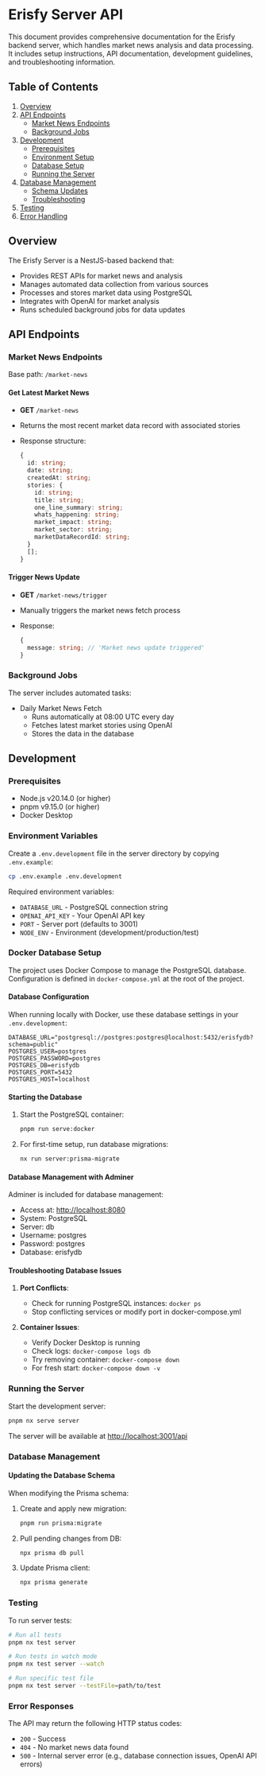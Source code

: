 # Erisfy Server API

This document provides comprehensive documentation for the Erisfy backend server, which handles market news analysis and data processing. It includes setup instructions, API documentation, development guidelines, and troubleshooting information.

## Table of Contents

1. [Overview](#overview)
2. [API Endpoints](#api-endpoints)
   - [Market News Endpoints](#market-news-endpoints)
   - [Background Jobs](#background-jobs)
3. [Development](#development)
   - [Prerequisites](#prerequisites)
   - [Environment Setup](#environment-variables)
   - [Database Setup](#docker-database-setup)
   - [Running the Server](#running-the-server)
4. [Database Management](#database-management)
   - [Schema Updates](#updating-the-database-schema)
   - [Troubleshooting](#troubleshooting-database-issues)
5. [Testing](#testing)
6. [Error Handling](#error-responses)

## Overview

The Erisfy Server is a NestJS-based backend that:

- Provides REST APIs for market news and analysis
- Manages automated data collection from various sources
- Processes and stores market data using PostgreSQL
- Integrates with OpenAI for market analysis
- Runs scheduled background jobs for data updates

## API Endpoints

### Market News Endpoints

Base path: `/market-news`

#### Get Latest Market News

- **GET** `/market-news`
- Returns the most recent market data record with associated stories
- Response structure:

  ```typescript
  {
    id: string;
    date: string;
    createdAt: string;
    stories: {
      id: string;
      title: string;
      one_line_summary: string;
      whats_happening: string;
      market_impact: string;
      market_sector: string;
      marketDataRecordId: string;
    }
    [];
  }
  ```

#### Trigger News Update

- **GET** `/market-news/trigger`
- Manually triggers the market news fetch process
- Response:

  ```typescript
  {
    message: string; // 'Market news update triggered'
  }
  ```

### Background Jobs

The server includes automated tasks:

- Daily Market News Fetch
  - Runs automatically at 08:00 UTC every day
  - Fetches latest market stories using OpenAI
  - Stores the data in the database

## Development

### Prerequisites

- Node.js v20.14.0 (or higher)
- pnpm v9.15.0 (or higher)
- Docker Desktop

### Environment Variables

Create a `.env.development` file in the server directory by copying `.env.example`:

```sh
cp .env.example .env.development
```

Required environment variables:

- `DATABASE_URL` - PostgreSQL connection string
- `OPENAI_API_KEY` - Your OpenAI API key
- `PORT` - Server port (defaults to 3001)
- `NODE_ENV` - Environment (development/production/test)

### Docker Database Setup

The project uses Docker Compose to manage the PostgreSQL database. Configuration is defined in `docker-compose.yml` at the root of the project.

#### Database Configuration

When running locally with Docker, use these database settings in your `.env.development`:

```env
DATABASE_URL="postgresql://postgres:postgres@localhost:5432/erisfydb?schema=public"
POSTGRES_USER=postgres
POSTGRES_PASSWORD=postgres
POSTGRES_DB=erisfydb
POSTGRES_PORT=5432
POSTGRES_HOST=localhost
```

#### Starting the Database

1. Start the PostgreSQL container:

   ```sh
   pnpm run serve:docker
   ```

2. For first-time setup, run database migrations:

   ```sh
   nx run server:prisma-migrate
   ```

#### Database Management with Adminer

Adminer is included for database management:

- Access at: <http://localhost:8080>
- System: PostgreSQL
- Server: db
- Username: postgres
- Password: postgres
- Database: erisfydb

#### Troubleshooting Database Issues

1. **Port Conflicts**:
   - Check for running PostgreSQL instances: `docker ps`
   - Stop conflicting services or modify port in docker-compose.yml

2. **Container Issues**:
   - Verify Docker Desktop is running
   - Check logs: `docker-compose logs db`
   - Try removing container: `docker-compose down`
   - For fresh start: `docker-compose down -v`

### Running the Server

Start the development server:

```bash
pnpm nx serve server
```

The server will be available at <http://localhost:3001/api>

### Database Management

#### Updating the Database Schema

When modifying the Prisma schema:

1. Create and apply new migration:

   ```sh
   pnpm run prisma:migrate
   ```

2. Pull pending changes from DB:

   ```sh
   npx prisma db pull
   ```

3. Update Prisma client:

   ```sh
   npx prisma generate
   ```

### Testing

To run server tests:

```bash
# Run all tests
pnpm nx test server

# Run tests in watch mode
pnpm nx test server --watch

# Run specific test file
pnpm nx test server --testFile=path/to/test
```

### Error Responses

The API may return the following HTTP status codes:

- `200` - Success
- `404` - No market news data found
- `500` - Internal server error (e.g., database connection issues, OpenAI API errors)
